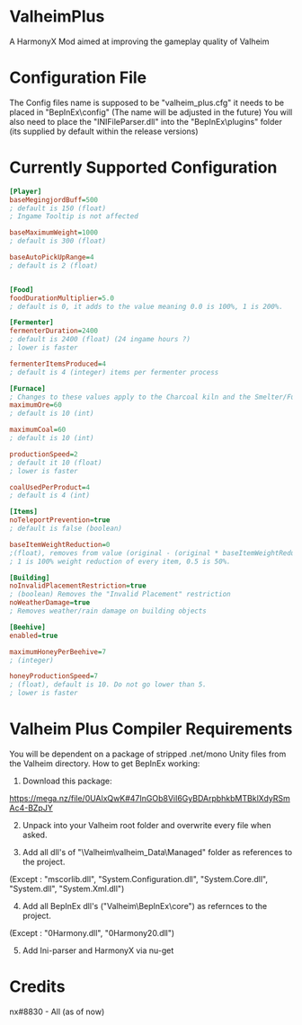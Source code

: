 # ValheimPlus
A HarmonyX Mod aimed at improving the gameplay quality of Valheim



# Configuration File

The Config files name is supposed to be "valheim_plus.cfg" it needs to be placed in "BepInEx\config"
(The name will be adjusted in the future)
You will also need to place the "INIFileParser.dll" into the "BepInEx\plugins" folder (its supplied by default within the release versions)

# Currently Supported Configuration
```INI
[Player]
baseMegingjordBuff=500
; default is 150 (float)
; Ingame Tooltip is not affected

baseMaximumWeight=1000
; default is 300 (float)

baseAutoPickUpRange=4
; default is 2 (float)


[Food]
foodDurationMultiplier=5.0
; default is 0, it adds to the value meaning 0.0 is 100%, 1 is 200%.

[Fermenter]
fermenterDuration=2400
; default is 2400 (float) (24 ingame hours ?)
; lower is faster

fermenterItemsProduced=4
; default is 4 (integer) items per fermenter process

[Furnace]
; Changes to these values apply to the Charcoal kiln and the Smelter/Furnace
maximumOre=60
; default is 10 (int)

maximumCoal=60
; default is 10 (int)

productionSpeed=2
; default it 10 (float)
; lower is faster

coalUsedPerProduct=4
; default is 4 (int)

[Items]
noTeleportPrevention=true
; default is false (boolean)

baseItemWeightReduction=0
;(float), removes from value (original - (original * baseItemWeightReduction). 
; 1 is 100% weight reduction of every item, 0.5 is 50%.

[Building]
noInvalidPlacementRestriction=true
; (boolean) Removes the "Invalid Placement" restriction
noWeatherDamage=true
; Removes weather/rain damage on building objects

[Beehive]
enabled=true

maximumHoneyPerBeehive=7
; (integer)

honeyProductionSpeed=7
; (float), default is 10. Do not go lower than 5.
; lower is faster

```

# Valheim Plus Compiler Requirements

You will be dependent on a package of stripped .net/mono Unity files from the Valheim directory.
How to get BepInEx working:

1. Download this package:

https://mega.nz/file/0UAlxQwK#47InGOb8ViI6GyBDArpbhkbMTBklXdyRSmAc4-BZpJY

2. Unpack into your Valheim root folder and overwrite every file when asked.

3. Add all dll's of "\Valheim\valheim_Data\Managed" folder as references to the project.

(Except : "mscorlib.dll", "System.Configuration.dll", "System.Core.dll", "System.dll", "System.Xml.dll")

4. Add all BepInEx dll's ("Valheim\BepInEx\core") as refernces to the project.

(Except : "0Harmony.dll", "0Harmony20.dll")

5. Add Ini-parser and HarmonyX via nu-get

# Credits

nx#8830 - All (as of now)
